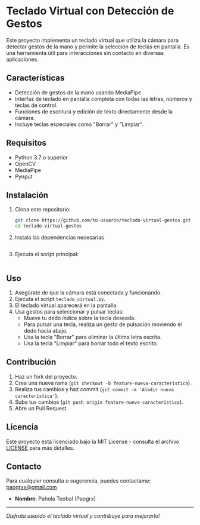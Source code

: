 # Teclado Virtual con Detección de Gestos

Este proyecto implementa un teclado virtual que utiliza la cámara para detectar gestos de la mano y permite la selección de teclas en pantalla. Es una herramienta útil para interacciones sin contacto en diversas aplicaciones.

## Características

- Detección de gestos de la mano usando MediaPipe.
- Interfaz de teclado en pantalla completa con todas las letras, números y teclas de control.
- Funciones de escritura y edición de texto directamente desde la cámara.
- Incluye teclas especiales como "Borrar" y "Limpiar".

## Requisitos

- Python 3.7 o superior
- OpenCV
- MediaPipe
- Pynput

## Instalación

1. Clona este repositorio:
    ```bash
    git clone https://github.com/tu-usuario/teclado-virtual-gestos.git
    cd teclado-virtual-gestos
    ```

2. Instala las dependencias necesarias
    
    ```

3. Ejecuta el script principal:
   
    ```

## Uso

1. Asegúrate de que la cámara está conectada y funcionando.
2. Ejecuta el script `teclado_virtual.py`.
3. El teclado virtual aparecerá en la pantalla.
4. Usa gestos para seleccionar y pulsar teclas:
    - Mueve tu dedo índice sobre la tecla deseada.
    - Para pulsar una tecla, realiza un gesto de pulsación moviendo el dedo hacia abajo.
    - Usa la tecla "Borrar" para eliminar la última letra escrita.
    - Usa la tecla "Limpiar" para borrar todo el texto escrito.

## Contribución

1. Haz un fork del proyecto.
2. Crea una nueva rama (`git checkout -b feature-nueva-caracteristica`).
3. Realiza tus cambios y haz commit (`git commit -m 'Añadir nueva característica'`).
4. Sube tus cambios (`git push origin feature-nueva-caracteristica`).
5. Abre un Pull Request.

## Licencia

Este proyecto está licenciado bajo la MIT License - consulta el archivo [LICENSE](LICENSE) para más detalles.

## Contacto

Para cualquier consulta o sugerencia, puedes contactame: paogrxx@gmail.com
- **Nombre**: Pahola Teobal (Paogrx)
  

---

_Disfruta usando el teclado virtual y contribuye para mejorarlo!_

